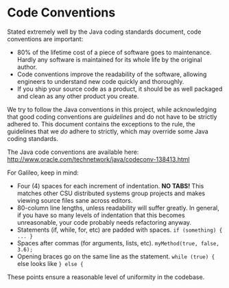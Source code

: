 Code Conventions
================

Stated extremely well by the Java coding standards document, code conventions
are important:

* 80% of the lifetime cost of a piece of software goes to maintenance.  Hardly any software is maintained for its whole life by the original author.
* Code conventions improve the readability of the software, allowing engineers to understand new code quickly and thoroughly.
* If you ship your source code as a product, it should be as well packaged and clean as any other product you create.

We try to follow the Java conventions in this project, while acknowledging that good coding conventions are *guidelines* and do not have to be strictly adhered to.  This document contains the exceptions to the rule, the guidelines that we *do* adhere to strictly, which may override some Java coding standards.

The Java code conventions are available here: http://www.oracle.com/technetwork/java/codeconv-138413.html

For Galileo, keep in mind:
* Four (4) spaces for each increment of indentation.  **NO TABS!**  This matches other CSU distributed systems group projects and makes viewing source files sane across editors.
* 80-column line lengths, unless readability will suffer greatly.  In general, if you have so many levels of indentation that this becomes unreasonable, your code probably needs refactoring anyway.
* Statements (if, while, for, etc) are padded with spaces.  ```if (something) { ... }```
* Spaces after commas (for arguments, lists, etc). ```myMethod(true, false, 3.6);```
* Opening braces go on the same line as the statement.  ```while (true) {``` else looks like ```} else {```

These points ensure a reasonable level of uniformity in the codebase.
